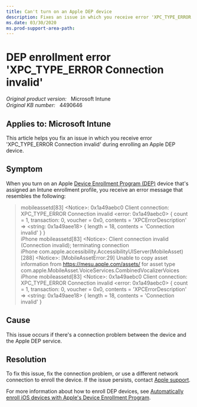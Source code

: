 ```yaml
---
title: Can't turn on an Apple DEP device
description: Fixes an issue in which you receive error 'XPC_TYPE_ERROR Connection invalid' during enrolling an Apple DEP device.
ms.date: 03/30/2020
ms.prod-support-area-path: 
---
```

# DEP enrollment error 'XPC_TYPE_ERROR Connection invalid'

_Original product version:_ &nbsp; Microsoft Intune  
_Original KB number:_ &nbsp; 4490646

## Applies to: Microsoft Intune

This article helps you fix an issue in which you receive error 'XPC_TYPE_ERROR Connection invalid' during enrolling an Apple DEP device.

## Symptom

When you turn on an Apple [Device Enrollment Program (DEP)](https://deploy.apple.com/) device that's assigned an Intune enrollment profile, you receive an error message that resembles the following:

> mobileassetd[83] \<Notice>: 0x1a49aebc0 Client connection: XPC_TYPE_ERROR Connection invalid <error: 0x1a49aebc0> { count = 1, transaction: 0, voucher = 0x0, contents = 'XPCErrorDescription' => \<string: 0x1a49aee18> { length = 18, contents = 'Connection invalid' } }  
> iPhone mobileassetd[83] \<Notice>: Client connection invalid (Connection invalid); terminating connection  
> iPhone com.apple.accessibility.AccessibilityUIServer(MobileAsset) [288] \<Notice>: [MobileAssetError:29] Unable to copy asset information from <https://mesu.apple.com/assets/> for asset type com.apple.MobileAsset.VoiceServices.CombinedVocalizerVoices  
> iPhone mobileassetd[83] \<Notice>: 0x1a49aebc0 Client connection: XPC_TYPE_ERROR Connection invalid \<error: 0x1a49aebc0> { count = 1, transaction: 0, voucher = 0x0, contents = 'XPCErrorDescription' => \<string: 0x1a49aee18> { length = 18, contents = 'Connection invalid' }

## Cause

This issue occurs if there's a connection problem between the device and the Apple DEP service.

## Resolution

To fix this issue, fix the connection problem, or use a different network connection to enroll the device. If the issue persists, contact [Apple support](https://support.apple.com).

For more information about how to enroll DEP devices, see [Automatically enroll iOS devices with Apple's Device Enrollment Program](/mem/intune/enrollment/device-enrollment-program-enroll-ios).
